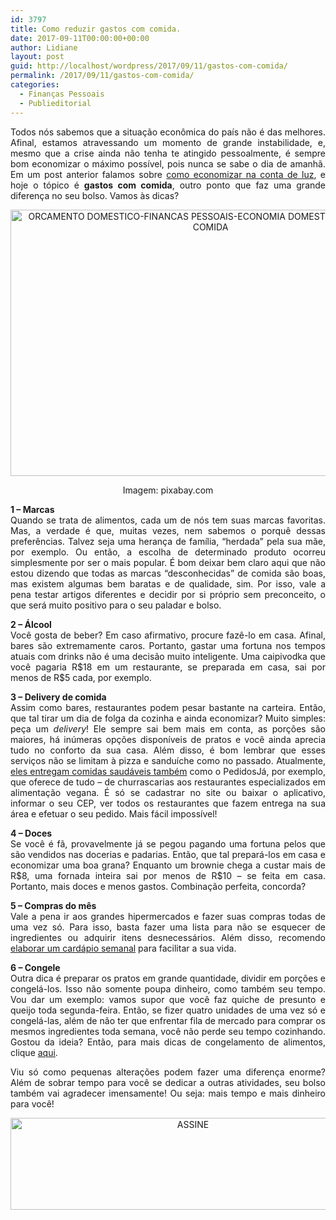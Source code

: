 ```yaml
---
id: 3797
title: Como reduzir gastos com comida.
date: 2017-09-11T00:00:00+00:00
author: Lidiane
layout: post
guid: http://localhost/wordpress/2017/09/11/gastos-com-comida/
permalink: /2017/09/11/gastos-com-comida/
categories:
  - Finanças Pessoais
  - Publieditorial
---
```

<p style="text-align: justify;">
  Todos nós sabemos que a situação econômica do país não é das melhores. Afinal, estamos atravessando um momento de grande instabilidade, e, mesmo que a crise ainda não tenha te atingido pessoalmente, é sempre bom economizar o máximo possível, pois nunca se sabe o dia de amanhã. Em um post anterior falamos sobre <a href="http://www.trololodemulher.com.br/2012/07/13/reduzir-conta-energia-eletrica/" target="_blank">como economizar na conta de luz</a>, e hoje o tópico é <b>gastos com comida</b>, outro ponto que faz uma grande diferença no seu bolso. Vamos às dicas?
</p>

<p align="center">
  <img class="alignnone size-full wp-image-14113" src="http://www.trololodemulher.com.br/blog/wp-content/uploads/2017/09/ORCAMENTO-DOMESTICO-FINANCAS-PESSOAIS-ECONOMIA-DOMESTICA-GASTOS-COM-COMIDA.jpg" alt="ORCAMENTO DOMESTICO-FINANCAS PESSOAIS-ECONOMIA DOMESTICA-GASTOS COM COMIDA" width="640" height="426" />
</p>

<p align="center">
  Imagem: pixabay.com
</p>

<p align="justify">
  <b>1 &#8211; Marcas</b><br /> Quando se trata de alimentos, cada um de nós tem suas marcas favoritas. Mas, a verdade é que, muitas vezes, nem sabemos o porquê dessas preferências. Talvez seja uma herança de família, “herdada” pela sua mãe, por exemplo. Ou então, a escolha de determinado produto ocorreu simplesmente por ser o mais popular. É bom deixar bem claro aqui que não estou dizendo que todas as marcas “desconhecidas” de comida são boas, mas existem algumas bem baratas e de qualidade, sim. Por isso, vale a pena testar artigos diferentes e decidir por si próprio sem preconceito, o que será muito positivo para o seu paladar e bolso.
</p>

<p align="justify">
  <b>2 &#8211; Álcool</b><br /> Você gosta de beber? Em caso afirmativo, procure fazê-lo em casa. Afinal, bares são extremamente caros. Portanto, gastar uma fortuna nos tempos atuais com drinks não é uma decisão muito inteligente. Uma caipivodka que você pagaria R$18 em um restaurante, se preparada em casa, sai por menos de R$5 cada, por exemplo.
</p>

<p align="justify">
  <b>3 &#8211; Delivery de comida</b><br /> Assim como bares, restaurantes podem pesar bastante na carteira. Então, que tal tirar um dia de folga da cozinha e ainda economizar? Muito simples: peça um <i>delivery</i>! Ele sempre sai bem mais em conta, as porções são maiores, há inúmeras opções disponíveis de pratos e você ainda aprecia tudo no conforto da sua casa. Além disso, é bom lembrar que esses serviços não se limitam à pizza e sanduíche como no passado. Atualmente, <a href="https://www.pedidosja.com.br/comidas/comida-saudavel" target="_blank">eles entregam comidas saudáveis também</a> como o PedidosJá, por exemplo, que oferece de tudo &#8211; de churrascarias aos restaurantes especializados em alimentação vegana. É só se cadastrar no site ou baixar o aplicativo, informar o seu CEP, ver todos os restaurantes que fazem entrega na sua área e efetuar o seu pedido. Mais fácil impossível!
</p>

<p align="justify">
  <b>4 &#8211; Doces</b><br /> Se você é fã, provavelmente já se pegou pagando uma fortuna pelos que são vendidos nas docerias e padarias. Então, que tal prepará-los em casa e economizar uma boa grana? Enquanto um brownie chega a custar mais de R$8, uma fornada inteira sai por menos de R$10 – se feita em casa. Portanto, mais doces e menos gastos. Combinação perfeita, concorda?
</p>

<p align="justify">
  <b>5 &#8211; Compras do mês</b><br /> Vale a pena ir aos grandes hipermercados e fazer suas compras todas de uma vez só. Para isso, basta fazer uma lista para não se esquecer de ingredientes ou adquirir itens desnecessários. Além disso, recomendo <a href="http://bolsablindada.com.br/sugestoes-de-cardapio-para-a-semana-toda/" target="_blank">elaborar um cardápio semanal</a> para facilitar a sua vida.
</p>

<p align="justify">
  <b>6 &#8211; Congele</b><br /> Outra dica é preparar os pratos em grande quantidade, dividir em porções e congelá-los. Isso não somente poupa dinheiro, como também seu tempo. Vou dar um exemplo: vamos supor que você faz quiche de presunto e queijo toda segunda-feira. Então, se fizer quatro unidades de uma vez só e congelá-las, além de não ter que enfrentar fila de mercado para comprar os mesmos ingredientes toda semana, você não perde seu tempo cozinhando. Gostou da ideia? Então, para mais dicas de congelamento de alimentos, clique <a href="http://www.fazfacil.com.br/manutencao/congelamento-alimentos-prato/" target="_blank">aqui</a>.
</p>

<p align="justify">
  Viu só como pequenas alterações podem fazer uma diferença enorme? Além de sobrar tempo para você se dedicar a outras atividades, seu bolso também vai agradecer imensamente! Ou seja: mais tempo e mais dinheiro para você!
</p>

<p align="center">
  <a href="http://feedburner.google.com/fb/a/mailverify?uri=blogbichafemea&loc=pt_BR" target="_blank"><img class="alignnone size-full wp-image-14011" src="http://www.trololodemulher.com.br/blog/wp-content/uploads/2017/08/ASSINE.jpg" alt="ASSINE" width="568" height="147" /></a>
</p>

<p align="justify">